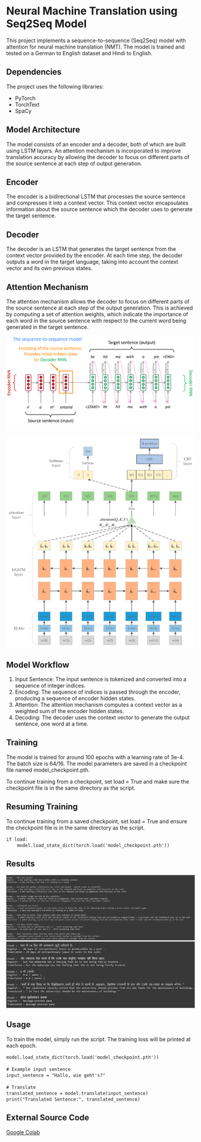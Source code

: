 # Neural Machine Translation using Seq2Seq Model

This project implements a sequence-to-sequence (Seq2Seq) model with attention for neural machine translation (NMT). The model is trained and tested on a German to English dataset and Hindi to English.

## Dependencies

The project uses the following libraries:
- PyTorch
- TorchText
- SpaCy

## Model Architecture

The model consists of an encoder and a decoder, both of which are built using LSTM layers. An attention mechanism is incorporated to improve translation accuracy by allowing the decoder to focus on different parts of the source sentence at each step of output generation.

## Encoder

The encoder is a bidirectional LSTM that processes the source sentence and compresses it into a context vector. This context vector encapsulates information about the source sentence which the decoder uses to generate the target sentence.

## Decoder

The decoder is an LSTM that generates the target sentence from the context vector provided by the encoder. At each time step, the decoder outputs a word in the target language, taking into account the context vector and its own previous states.

## Attention Mechanism

The attention mechanism allows the decoder to focus on different parts of the source sentence at each step of the output generation. This is achieved by computing a set of attention weights, which indicate the importance of each word in the source sentence with respect to the current word being generated in the target sentence.

![Seq2Seq](./images/seq2seq.png "without attention")

![Attention Mechanism](./images/attention.png "with attention")



## Model Workflow

1. Input Sentence: The input sentence is tokenized and converted into a sequence of integer indices.
2. Encoding: The sequence of indices is passed through the encoder, producing a sequence of encoder hidden states.
3. Attention: The attention mechanism computes a context vector as a weighted sum of the encoder hidden states.
4. Decoding: The decoder uses the context vector to generate the output sentence, one word at a time.

## Training

The model is trained for around 100 epochs with a learning rate of 3e-4. The batch size is 64/16. The model parameters are saved in a checkpoint file named model_checkpoint.pth.

To continue training from a checkpoint, set load = True and make sure the checkpoint file is in the same directory as the script.

## Resuming Training

To continue training from a saved checkpoint, set load = True and ensure the checkpoint file is in the same directory as the script.

```load = True
if load:
    model.load_state_dict(torch.load('model_checkpoint.pth'))
```
## Results

![GermantoEnglish](./images/result1.png "German to English")
![HinditoEnlish](/images/result2.png "Hindi to English")

## Usage

To train the model, simply run the script. The training loss will be printed at each epoch.

```# Load the trained model
model.load_state_dict(torch.load('model_checkpoint.pth'))

# Example input sentence
input_sentence = "Hallo, wie geht's?"

# Translate
translated_sentence = model.translate(input_sentence)
print("Translated Sentence:", translated_sentence)
```
## External Source Code

[Google Colab](https://colab.research.google.com/drive/1_3O8zUt97ktmifM8UlTWGK1UPKlrWZbV?usp=sharing)